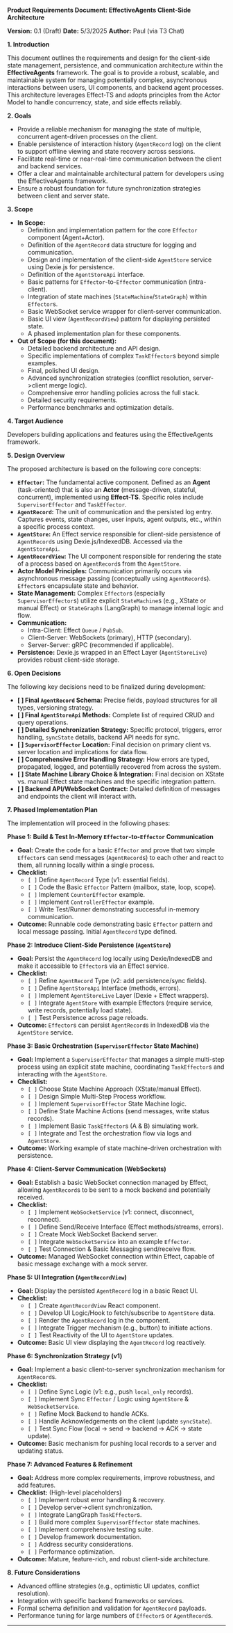 

**Product Requirements Document: EffectiveAgents Client-Side Architecture**

**Version:** 0.1 (Draft)
**Date:** 5/3/2025
**Author:** Paul (via T3 Chat)

**1. Introduction**

This document outlines the requirements and design for the client-side state management, persistence, and communication architecture within the **EffectiveAgents** framework. The goal is to provide a robust, scalable, and maintainable system for managing potentially complex, asynchronous interactions between users, UI components, and backend agent processes. This architecture leverages Effect-TS and adopts principles from the Actor Model to handle concurrency, state, and side effects reliably.

**2. Goals**

*   Provide a reliable mechanism for managing the state of multiple, concurrent agent-driven processes on the client.
*   Enable persistence of interaction history (`AgentRecord` log) on the client to support offline viewing and state recovery across sessions.
*   Facilitate real-time or near-real-time communication between the client and backend services.
*   Offer a clear and maintainable architectural pattern for developers using the EffectiveAgents framework.
*   Ensure a robust foundation for future synchronization strategies between client and server state.

**3. Scope**

*   **In Scope:**
    *   Definition and implementation pattern for the core `Effector` component (Agent+Actor).
    *   Definition of the `AgentRecord` data structure for logging and communication.
    *   Design and implementation of the client-side `AgentStore` service using Dexie.js for persistence.
    *   Definition of the `AgentStoreApi` interface.
    *   Basic patterns for `Effector`-to-`Effector` communication (intra-client).
    *   Integration of state machines (`StateMachine`/`StateGraph`) within `Effector`s.
    *   Basic WebSocket service wrapper for client-server communication.
    *   Basic UI view (`AgentRecordView`) pattern for displaying persisted state.
    *   A phased implementation plan for these components.
*   **Out of Scope (for this document):**
    *   Detailed backend architecture and API design.
    *   Specific implementations of complex `TaskEffector`s beyond simple examples.
    *   Final, polished UI design.
    *   Advanced synchronization strategies (conflict resolution, server->client merge logic).
    *   Comprehensive error handling policies across the full stack.
    *   Detailed security requirements.
    *   Performance benchmarks and optimization details.

**4. Target Audience**

Developers building applications and features using the EffectiveAgents framework.

**5. Design Overview**

The proposed architecture is based on the following core concepts:

*   **`Effector`:** The fundamental active component. Defined as an **Agent** (task-oriented) that is also an **Actor** (message-driven, stateful, concurrent), implemented using **Effect-TS**. Specific roles include `SupervisorEffector` and `TaskEffector`.
*   **`AgentRecord`:** The unit of communication and the persisted log entry. Captures events, state changes, user inputs, agent outputs, etc., within a specific process context.
*   **`AgentStore`:** An Effect service responsible for client-side persistence of `AgentRecord`s using Dexie.js/IndexedDB. Accessed via the `AgentStoreApi`.
*   **`AgentRecordView`:** The UI component responsible for rendering the state of a process based on `AgentRecord`s from the `AgentStore`.
*   **Actor Model Principles:** Communication primarily occurs via asynchronous message passing (conceptually using `AgentRecord`s). `Effector`s encapsulate state and behavior.
*   **State Management:** Complex `Effector`s (especially `SupervisorEffector`s) utilize explicit `StateMachine`s (e.g., XState or manual Effect) or `StateGraph`s (LangGraph) to manage internal logic and flow.
*   **Communication:**
    *   Intra-Client: Effect `Queue` / `PubSub`.
    *   Client-Server: WebSockets (primary), HTTP (secondary).
    *   Server-Server: gRPC (recommended if applicable).
*   **Persistence:** Dexie.js wrapped in an Effect Layer (`AgentStoreLive`) provides robust client-side storage.

**6. Open Decisions**

The following key decisions need to be finalized during development:

*   **[ ] Final `AgentRecord` Schema:** Precise fields, payload structures for all types, versioning strategy.
*   **[ ] Final `AgentStoreApi` Methods:** Complete list of required CRUD and query operations.
*   **[ ] Detailed Synchronization Strategy:** Specific protocol, triggers, error handling, `syncState` details, backend API needs for sync.
*   **[ ] `SupervisorEffector` Location:** Final decision on primary client vs. server location and implications for data flow.
*   **[ ] Comprehensive Error Handling Strategy:** How errors are typed, propagated, logged, and potentially recovered from across the system.
*   **[ ] State Machine Library Choice & Integration:** Final decision on XState vs. manual Effect state machines and the specific integration pattern.
*   **[ ] Backend API/WebSocket Contract:** Detailed definition of messages and endpoints the client will interact with.

**7. Phased Implementation Plan**

The implementation will proceed in the following phases:

**Phase 1: Build & Test In-Memory `Effector`-to-`Effector` Communication**
*   **Goal:** Create the code for a basic `Effector` and prove that two simple `Effector`s can send messages (`AgentRecord`s) to each other and react to them, all running locally within a single process.
*   **Checklist:**
    *   `[ ]` Define `AgentRecord` Type (v1: essential fields).
    *   `[ ]` Code the Basic `Effector` Pattern (mailbox, state, loop, scope).
    *   `[ ]` Implement `CounterEffector` example.
    *   `[ ]` Implement `ControllerEffector` example.
    *   `[ ]` Write Test/Runner demonstrating successful in-memory communication.
*   **Outcome:** Runnable code demonstrating basic `Effector` pattern and local message passing. Initial `AgentRecord` type defined.

**Phase 2: Introduce Client-Side Persistence (`AgentStore`)**
*   **Goal:** Persist the `AgentRecord` log locally using Dexie/IndexedDB and make it accessible to `Effector`s via an Effect service.
*   **Checklist:**
    *   `[ ]` Refine `AgentRecord` Type (v2: add persistence/sync fields).
    *   `[ ]` Define `AgentStoreApi` Interface (methods, errors).
    *   `[ ]` Implement `AgentStoreLive` Layer (Dexie + Effect wrappers).
    *   `[ ]` Integrate `AgentStore` with example Effectors (require service, write records, potentially load state).
    *   `[ ]` Test Persistence across page reloads.
*   **Outcome:** `Effector`s can persist `AgentRecord`s in IndexedDB via the `AgentStore` service.

**Phase 3: Basic Orchestration (`SupervisorEffector` State Machine)**
*   **Goal:** Implement a `SupervisorEffector` that manages a simple multi-step process using an explicit state machine, coordinating `TaskEffector`s and interacting with the `AgentStore`.
*   **Checklist:**
    *   `[ ]` Choose State Machine Approach (XState/manual Effect).
    *   `[ ]` Design Simple Multi-Step Process workflow.
    *   `[ ]` Implement `SupervisorEffector` State Machine logic.
    *   `[ ]` Define State Machine Actions (send messages, write status records).
    *   `[ ]` Implement Basic `TaskEffector`s (A & B) simulating work.
    *   `[ ]` Integrate and Test the orchestration flow via logs and `AgentStore`.
*   **Outcome:** Working example of state machine-driven orchestration with persistence.

**Phase 4: Client-Server Communication (WebSockets)**
*   **Goal:** Establish a basic WebSocket connection managed by Effect, allowing `AgentRecord`s to be sent to a mock backend and potentially received.
*   **Checklist:**
    *   `[ ]` Implement `WebSocketService` (v1: connect, disconnect, reconnect).
    *   `[ ]` Define Send/Receive Interface (Effect methods/streams, errors).
    *   `[ ]` Create Mock WebSocket Backend server.
    *   `[ ]` Integrate `WebSocketService` into an example `Effector`.
    *   `[ ]` Test Connection & Basic Messaging send/receive flow.
*   **Outcome:** Managed WebSocket connection within Effect, capable of basic message exchange with a mock server.

**Phase 5: UI Integration (`AgentRecordView`)**
*   **Goal:** Display the persisted `AgentRecord` log in a basic React UI.
*   **Checklist:**
    *   `[ ]` Create `AgentRecordView` React component.
    *   `[ ]` Develop UI Logic/Hook to fetch/subscribe to `AgentStore` data.
    *   `[ ]` Render the `AgentRecord` log in the component.
    *   `[ ]` Integrate Trigger mechanism (e.g., button) to initiate actions.
    *   `[ ]` Test Reactivity of the UI to `AgentStore` updates.
*   **Outcome:** Basic UI view displaying the `AgentRecord` log reactively.

**Phase 6: Synchronization Strategy (v1)**
*   **Goal:** Implement a basic client-to-server synchronization mechanism for `AgentRecord`s.
*   **Checklist:**
    *   `[ ]` Define Sync Logic (v1: e.g., push `local_only` records).
    *   `[ ]` Implement Sync `Effector` / Logic using `AgentStore` & `WebSocketService`.
    *   `[ ]` Refine Mock Backend to handle ACKs.
    *   `[ ]` Handle Acknowledgements on the client (update `syncState`).
    *   `[ ]` Test Sync Flow (local -> send -> backend -> ACK -> state update).
*   **Outcome:** Basic mechanism for pushing local records to a server and updating status.

**Phase 7: Advanced Features & Refinement**
*   **Goal:** Address more complex requirements, improve robustness, and add features.
*   **Checklist:** (High-level placeholders)
    *   `[ ]` Implement robust error handling & recovery.
    *   `[ ]` Develop server->client synchronization.
    *   `[ ]` Integrate LangGraph `TaskEffector`s.
    *   `[ ]` Build more complex `SupervisorEffector` state machines.
    *   `[ ]` Implement comprehensive testing suite.
    *   `[ ]` Develop framework documentation.
    *   `[ ]` Address security considerations.
    *   `[ ]` Performance optimization.
*   **Outcome:** Mature, feature-rich, and robust client-side architecture.

**8. Future Considerations**

*   Advanced offline strategies (e.g., optimistic UI updates, conflict resolution).
*   Integration with specific backend frameworks or services.
*   Formal schema definition and validation for `AgentRecord` payloads.
*   Performance tuning for large numbers of `Effector`s or `AgentRecord`s.

---